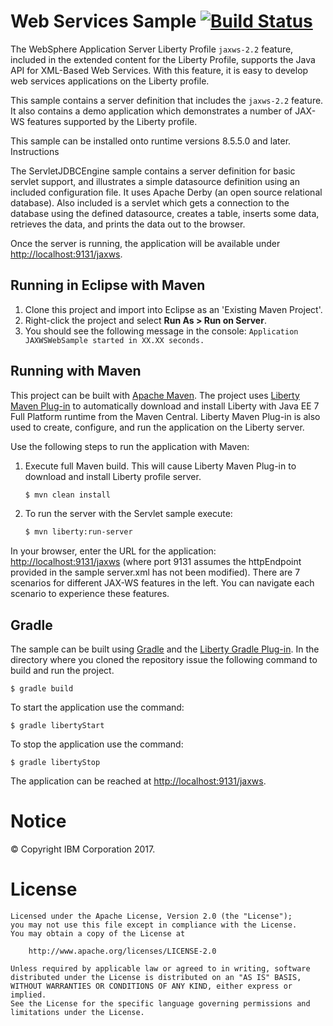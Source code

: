 Web Services Sample [![Build Status](https://travis-ci.org/WASdev/sample.jaxws.web.svg?branch=master)](https://travis-ci.org/WASdev/sample.jaxws.web)
==============

The WebSphere Application Server Liberty Profile `jaxws-2.2` feature, included in the extended content for the Liberty Profile, supports the Java API for XML-Based Web Services. With this feature, it is easy to develop web services applications on the Liberty profile.

This sample contains a server definition that includes the `jaxws-2.2` feature. It also contains a demo application which demonstrates a number of JAX-WS features supported by the Liberty profile.

This sample can be installed onto runtime versions 8.5.5.0 and later.
Instructions

The ServletJDBCEngine sample contains a server definition for basic servlet support, and illustrates a simple datasource definition using an included configuration file. It uses Apache Derby (an open source relational database). Also included is a servlet which gets a connection to the database using the defined datasource, creates a table, inserts some data, retrieves the data, and prints the data out to the browser.

Once the server is running, the application will be available under [http://localhost:9131/jaxws](http://localhost:9131/jaxws).

## Running in Eclipse with Maven

1. Clone this project and import into Eclipse as an 'Existing Maven Project'.
2. Right-click the project and select **Run As > Run on Server**.
3. You should see the following message in the console: `Application JAXWSWebSample started in XX.XX seconds.`

## Running with Maven

This project can be built with [Apache Maven](http://maven.apache.org/). The project uses [Liberty Maven Plug-in] to automatically download and install Liberty with Java EE 7 Full Platform runtime from the Maven Central. Liberty Maven Plug-in is also used to create, configure, and run the application on the Liberty server.

Use the following steps to run the application with Maven:

1. Execute full Maven build. This will cause Liberty Maven Plug-in to download and install Liberty profile server.
    ```bash
    $ mvn clean install
    ```
2. To run the server with the Servlet sample execute:
    ```bash
    $ mvn liberty:run-server
    ```
In your browser, enter the URL for the application: [http://localhost:9131/jaxws](http://localhost:9131/jaxws/) (where port 9131 assumes the httpEndpoint provided in the sample server.xml has not been modified).
There are 7 scenarios for different JAX-WS features in the left. You can navigate each scenario to experience these features.

## Gradle

The sample can be built using [Gradle](https://gradle.org/) and the [Liberty Gradle Plug-in]. In the directory where you cloned the repository issue the following command to build and run the project.

    $ gradle build

To start the application use the command:

    $ gradle libertyStart

To stop the application use the command:

    $ gradle libertyStop

The application can be reached at [http://localhost:9131/jaxws](http://localhost:9131/jaxws/).

# Notice

© Copyright IBM Corporation 2017.

# License

```text
Licensed under the Apache License, Version 2.0 (the "License");
you may not use this file except in compliance with the License.
You may obtain a copy of the License at

    http://www.apache.org/licenses/LICENSE-2.0

Unless required by applicable law or agreed to in writing, software
distributed under the License is distributed on an "AS IS" BASIS,
WITHOUT WARRANTIES OR CONDITIONS OF ANY KIND, either express or implied.
See the License for the specific language governing permissions and
limitations under the License.
````

[Liberty Maven Plug-in]: https://github.com/WASdev/ci.maven
[Liberty Gradle Plug-in]: https://github.com/WASdev/ci.gradle
